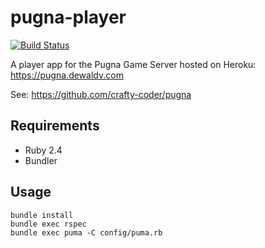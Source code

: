 # pugna-player
[![Build Status](https://travis-ci.org/DewaldV/pugna-player.svg?branch=master)](https://travis-ci.org/DewaldV/pugna-player)

A player app for the Pugna Game Server hosted on Heroku: https://pugna.dewaldv.com

See: https://github.com/crafty-coder/pugna

## Requirements
* Ruby 2.4
* Bundler

## Usage
```
bundle install
bundle exec rspec
bundle exec puma -C config/puma.rb
```
